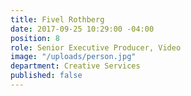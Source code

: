 ```yaml
---
title: Fivel Rothberg
date: 2017-09-25 10:29:00 -04:00
position: 8
role: Senior Executive Producer, Video
image: "/uploads/person.jpg"
department: Creative Services
published: false
---
```

